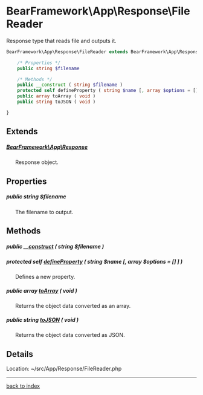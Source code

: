 # BearFramework\App\Response\FileReader

Response type that reads file and outputs it.

```php
BearFramework\App\Response\FileReader extends BearFramework\App\Response {

	/* Properties */
	public string $filename

	/* Methods */
	public __construct ( string $filename )
	protected self defineProperty ( string $name [, array $options = [] ] )
	public array toArray ( void )
	public string toJSON ( void )

}
```

## Extends

##### [BearFramework\App\Response](bearframework.app.response.class.md)

&nbsp;&nbsp;&nbsp;&nbsp;&nbsp;&nbsp;Response object.

## Properties

##### public string $filename

&nbsp;&nbsp;&nbsp;&nbsp;&nbsp;&nbsp;The filename to output.

## Methods

##### public [__construct](bearframework.app.response.filereader.__construct.method.md) ( string $filename )

##### protected self [defineProperty](bearframework.app.response.filereader.defineproperty.method.md) ( string $name [, array $options = [] ] )

&nbsp;&nbsp;&nbsp;&nbsp;&nbsp;&nbsp;Defines a new property.

##### public array [toArray](bearframework.app.response.filereader.toarray.method.md) ( void )

&nbsp;&nbsp;&nbsp;&nbsp;&nbsp;&nbsp;Returns the object data converted as an array.

##### public string [toJSON](bearframework.app.response.filereader.tojson.method.md) ( void )

&nbsp;&nbsp;&nbsp;&nbsp;&nbsp;&nbsp;Returns the object data converted as JSON.

## Details

Location: ~/src/App/Response/FileReader.php

---

[back to index](index.md)

